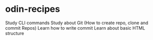 # odin-recipes

Study CLI commands
Study about Git (How to create repo, clone and commit Repos)
Learn how to write commit
Learn about basic HTML structure

